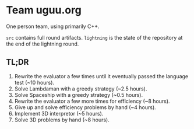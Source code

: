 # Team uguu.org

One person team, using primarily C++.

`src` contains full round artifacts.  `lightning` is the state of the repository at the end of the lightning round.

## TL;DR

1. Rewrite the evaluator a few times until it eventually passed the language test (~10 hours).
2. Solve Lambdaman with a greedy strategy (~2.5 hours).
3. Solve Spaceship with a greedy strategy (~0.5 hours).
4. Rewrite the evaluator a few more times for efficiency (~8 hours).
5. Give up and solve efficiency problems by hand (~4 hours).
6. Implement 3D interpretor (~5 hours).
7. Solve 3D problems by hand (~8 hours).
